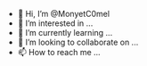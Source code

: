 - 👋 Hi, I’m @MonyetC0mel
- 👀 I’m interested in ...
- 🌱 I’m currently learning ...
- 💞️ I’m looking to collaborate on ...
- 📫 How to reach me ...

<!---
MonyetC0mel/MonyetC0mel is a ✨ special ✨ repository because its `README.md` (this file) appears on your GitHub profile.
You can click the Preview link to take a look at your changes.
--->
